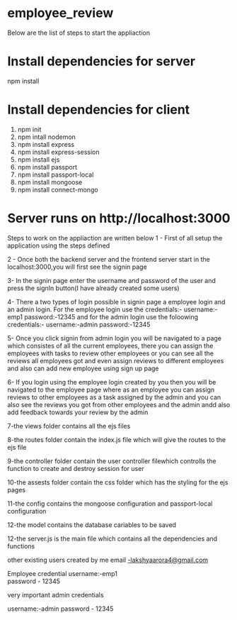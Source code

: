 # employee_review

Below are the list of steps to start the appliaction
# Install dependencies for server
npm install

# Install dependencies for client
1. npm init
2. npm intall nodemon
3. npm install express
4. npm install express-session
5. npm install ejs
6. npm install passport
7. npm install passport-local
8. npm install mongoose
9. npm install connect-mongo

# Server runs on http://localhost:3000
Steps to work on the appliaction are written below
1 - First of all setup the application using the steps defined

2 - Once both the backend server and the frontend server start in the localhost:3000,you will first see the signin page

3- In the signin page enter the username and password of the user and press the signIn button(I have already created some users)

4- There a two types of login possible in signin page a employee login and an admin login. 
   For the employee login use the credentials:-
                                            username:-emp1
                                            password:-12345
   and for the admin login use the foloowing credentials:-
                                            username:-admin
                                            password:-12345

5- Once you click signin from admin login you will be navigated to a page which consistes of all the current employees, there you can assign the employees with tasks to review other employees or you can see all the reviews all employees got and even assign reviews to different employees and also can add new employee using sign up page

6- If you login using the employee login created by you then you will be navigated to the employee page where as an employee you can assign reviews to other employees as a task assigned by the admin and you can also see the reviews you got from other employees and the admin andd also add feedback towards your review by the admin

7-the views folder contains all the ejs files 

8-the routes folder contain the index.js file which will give the routes to the ejs file

9-the controller folder contain the user controller filewhich controlls the function to create and destroy session for user

10-the assests folder contain the css folder which has the styling for the ejs pages

11-the config contains the mongoose configuration and passport-local configuration

12-the model contains the database cariables to be saved

12-the server.js is the main file which contains all the dependencies and functions

other existing users created by me email -lakshyaarora4@gmail.com

Employee credential
 username:-emp1  
 password - 12345
 

very important admin credentials

 username:-admin
 password - 12345
 
 
 
